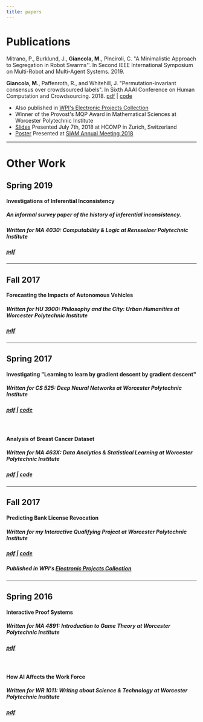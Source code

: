 ```yaml
---
title: papers
---
```


# Publications

Mitrano, P., Burklund, J., **Giancola, M.**, Pinciroli, C. "A Minimalistic Approach to Segregation in Robot Swarms''. In Second IEEE International Symposium on Multi-Robot and Multi-Agent Systems. 2019.
<br/>

**Giancola, M.**, Paffenroth, R., and Whitehill, J. "Permutation-invariant consensus over crowdsourced labels". In Sixth AAAI Conference on Human Computation and Crowdsourcing. 2018.
[pdf](Giancola_Paffenroth_Whitehill_2018.pdf) | [code](https://github.com/mjgiancola/MQP)
  * Also published in [WPI's Electronic Projects Collection](https://web.wpi.edu/Pubs/E-project/Available/E-project-042218-194555/)
  * Winner of the Provost's MQP Award in Mathematical Sciences at Worcester Polytechnic Institute
  * [Slides](HCOMP_Presentation.ppsx) Presented July 7th, 2018 at HCOMP in Zurich, Switzerland
  * [Poster](MQP_Poster.pdf) Presented at [SIAM Annual Meeting 2018](https://www.siam.org/Conferences/CM/Main/an18)

---

# Other Work

## Spring 2019
#### Investigations of Inferential Inconsistency
##### An informal survey paper of the history of inferential inconsistency.
##### Written for MA 4030: Computability & Logic at Rensselaer Polytechnic Institute
##### [pdf](Inferential_Inconsistency.pdf)

---

## Fall 2017

#### Forecasting the Impacts of Autonomous Vehicles
##### Written for HU 3900: Philosophy and the City: Urban Humanities at Worcester Polytechnic Institute
##### [pdf](Giancola_Seminar_Report.pdf)

---

## Spring 2017

#### Investigating "Learning to learn by gradient descent by gradient descent"
##### Written for CS 525: Deep Neural Networks at Worcester Polytechnic Institute
##### [pdf](Investigating_Learning_to_learn.pdf) | [code](https://github.com/mjgiancola/cs-525-project)
<br/>

#### Analysis of Breast Cancer Dataset
##### Written for MA 463X: Data Analytics & Statistical Learning at Worcester Polytechnic Institute
##### [pdf](Analysis_of_Breast_Cancer_Dataset.pdf) | [code](https://github.com/mjgiancola/wpi-ma-463x-project)


---

## Fall 2017

#### Predicting Bank License Revocation
##### Written for my Interactive Qualifying Project at Worcester Polytechnic Institute
##### [pdf](Predicting_Bank_License_Revocation.pdf) | [code](https://github.com/mjgiancola/banks_analytics)
##### Published in WPI's [Electronic Projects Collection](https://web.wpi.edu/Pubs/E-project/Available/E-project-101716-093448/)


---

## Spring 2016

#### Interactive Proof Systems
##### Written for MA 4891: Introduction to Game Theory at Worcester Polytechnic Institute
##### [pdf](Interactive_Proof_Systems.pdf)
<br/>

#### How AI Affects the Work Force
##### Written for WR 1011: Writing about Science & Technology at Worcester Polytechnic Institute
##### [pdf](How_AI_Affects_Work_Force.pdf)
